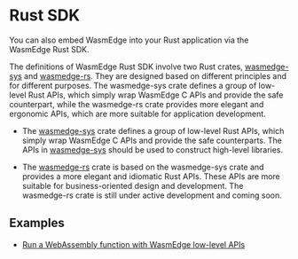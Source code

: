 # Rust SDK

You can also embed WasmEdge into your Rust application via the WasmEdge Rust SDK.

The definitions of WasmEdge Rust SDK involve two Rust crates, [wasmedge-sys](https://crates.io/crates/wasmedge-sys) and [wasmedge-rs](https://crates.io/crates/wasmedge-sdk). They are designed based on different principles and for different purposes. The wasmedge-sys crate defines a group of low-level Rust APIs, which simply wrap WasmEdge C APIs and provide the safe counterpart, while the wasmedge-rs crate provides more elegant and ergonomic APIs, which are more suitable for application development.

* The [wasmedge-sys](https://crates.io/crates/wasmedge-sys) crate defines a group of low-level Rust APIs, which simply wrap WasmEdge C APIs and provide the safe counterparts. The APIs in [wasmedge-sys](https://crates.io/crates/wasmedge-sys) should be used to construct high-level libraries.

* The [wasmedge-rs](https://crates.io/crates/wasmedge-sdk) crate is based on the wasmedge-sys crate and provides a more elegant and idiomatic Rust APIs. These APIs are more suitable for business-oriented design and development. The wasmedge-rs crate is still under active development and coming soon.

## Examples

* [Run a WebAssembly function with WasmEdge low-level APIs](rust/wasmedge_sys_api.md)
